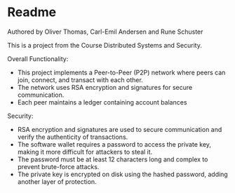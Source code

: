 # Readme

Authored by Oliver Thomas, Carl-Emil Andersen and Rune Schuster

This is a project from the Course Distributed Systems and Security.

Overall Functionality:

- This project implements a Peer-to-Peer (P2P) network where peers can join, connect, and transact with each other.
- The network uses RSA encryption and signatures for secure communication.
- Each peer maintains a ledger containing account balances

Security:

- RSA encryption and signatures are used to secure communication and verify the authenticity of transactions.
- The software wallet requires a password to access the private key, making it more difficult for attackers to steal it.
- The password must be at least 12 characters long and complex to prevent brute-force attacks.
- The private key is encrypted on disk using the hashed password, adding another layer of protection.

